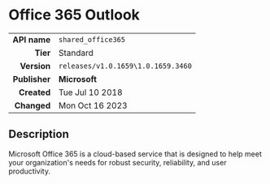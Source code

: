 # Office 365 Outlook
| | |
|-:|-|
|**API name**|`shared_office365`|
|**Tier**|Standard|
|**Version**|`releases/v1.0.1659\1.0.1659.3460`|
|**Publisher**|**Microsoft**|
|**Created**|Tue Jul 10 2018|
|**Changed**|Mon Oct 16 2023|

## Description
Microsoft Office 365 is a cloud-based service that is designed to help meet your organization's needs for robust security, reliability, and user productivity.
